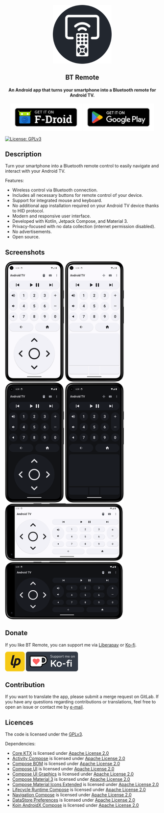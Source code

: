 <div align="center"><img src="assets/icon_round.png" width="192" /></div>

## <div align="center">BT Remote</div>

<div align="center"><h4>An Android app that turns your smartphone into a Bluetooth remote for Android TV.</h4></div>

<div align="center">
    <a href="https://f-droid.org/packages/com.atharok.btremote/" target="_blank"><img src="assets/get-it-on-f-droid-badge.png" alt="Get it on F-Droid" height="90"></a>
    <a href="https://play.google.com/store/apps/details?id=com.atharok.btremote.gplay" target="_blank"><img src="assets/get-it-on-google-play-badge.png" alt="Get it on Google Play" height="90"></a>
</div>

[![License: GPLv3](https://img.shields.io/badge/License-GPLv3-blue)](https://www.gnu.org/licenses/gpl-3.0)

## Description

Turn your smartphone into a Bluetooth remote control to easily navigate and interact with your Android TV.

Features:

- Wireless control via Bluetooth connection.
- Includes all necessary buttons for remote control of your device.
- Support for integrated mouse and keyboard.
- No additional app installation required on your Android TV device thanks to HID protocol.
- Modern and responsive user interface.
- Developed with Kotlin, Jetpack Compose, and Material 3.
- Privacy-focused with no data collection (internet permission disabled).
- No advertisements.
- Open source.

## Screenshots

<img src="fastlane/metadata/android/en-US/images/phoneScreenshots/01.png" width="192" />
<img src="fastlane/metadata/android/en-US/images/phoneScreenshots/02.png" width="192" />
<img src="fastlane/metadata/android/en-US/images/phoneScreenshots/03.png" width="192" />
<img src="fastlane/metadata/android/en-US/images/phoneScreenshots/04.png" width="192" />
<img src="fastlane/metadata/android/en-US/images/phoneScreenshots/05.png" width="384" />
<img src="fastlane/metadata/android/en-US/images/phoneScreenshots/06.png" width="384" />

## Donate

If you like BT Remote, you can support me via [Liberapay](https://liberapay.com/Atharok/donate) or [Ko-fi](https://ko-fi.com/atharok).

[![Donate](assets/liberapay-badge.png)](https://liberapay.com/Atharok/donate)
[![Donate](assets/ko-fi-badge.png)](https://ko-fi.com/atharok)

## Contribution

If you want to translate the app, please submit a merge request on GitLab.
If you have any questions regarding contributions or translations, feel free to open an issue or contact me by [e-mail](mailto:atharok@duck.com).

## Licences

The code is licensed under the [GPLv3](https://www.gnu.org/licenses/gpl-3.0).

Dependencies:

- [Core KTX](https://github.com/androidx/androidx) is licensed under [Apache License 2.0](https://www.apache.org/licenses/LICENSE-2.0)
- [Activity Compose](https://github.com/androidx/androidx) is licensed under [Apache License 2.0](https://www.apache.org/licenses/LICENSE-2.0)
- [Compose BOM](https://github.com/androidx/androidx) is licensed under [Apache License 2.0](https://www.apache.org/licenses/LICENSE-2.0)
- [Compose UI](https://github.com/androidx/androidx) is licensed under [Apache License 2.0](https://www.apache.org/licenses/LICENSE-2.0)
- [Compose UI Graphics](https://github.com/androidx/androidx) is licensed under [Apache License 2.0](https://www.apache.org/licenses/LICENSE-2.0)
- [Compose Material 3](https://github.com/androidx/androidx) is licensed under [Apache License 2.0](https://www.apache.org/licenses/LICENSE-2.0)
- [Compose Material Icons Extended](https://github.com/androidx/androidx) is licensed under [Apache License 2.0](https://www.apache.org/licenses/LICENSE-2.0)
- [Lifecycle Runtime Compose](https://github.com/androidx/androidx) is licensed under [Apache License 2.0](https://www.apache.org/licenses/LICENSE-2.0)
- [Navigation Compose](https://github.com/androidx/androidx) is licensed under [Apache License 2.0](https://www.apache.org/licenses/LICENSE-2.0)
- [DataStore Preferences](https://github.com/androidx/androidx) is licensed under [Apache License 2.0](https://www.apache.org/licenses/LICENSE-2.0)
- [Koin AndroidX Compose](https://github.com/InsertKoinIO/koin) is licensed under [Apache License 2.0](https://www.apache.org/licenses/LICENSE-2.0)
